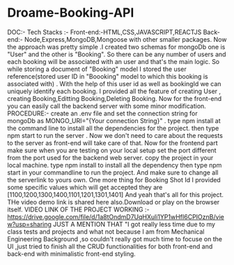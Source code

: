 # Droame-Booking-API
DOC:- 
Tech Stacks :- Front-end:-HTML,CSS,JAVASCRIPT,REACTJS Back-end:- Node,Express,MongoDB,Mongoose with other smaller packages.
Now the approach was pretty simple .I created two schemas for mongoDb one is "User" and the other is "Booking".
So there can be any number of users and each booking will be associated with an user and that's the main logic.
So while storing a document of "Booking" model I stored the user reference(stored user ID in "Boooking" model to which this booking is associated with) .
With the help of this user id as well as bookingId we can uniquely identify each booking. 
I provided all the feature of creating User , creating Booking,Editting Booking,Deleting Booking. 
Now for the front-end you can easily call the backend server with some minor modification.
PROCEDURE:- create an .env file and set the connection string for mongoDb as MONGO_URI="{Your connection String}" .
type npm install at the command line to install all the dependencies for the project.
then type npm start to run the server . Now we don't need to care about the requests to the server as front-end will take care of that.
Now for the frontend part make sure when you are testing on your local setup set the port different from the port used for the backend web server. 
copy the project in your local machine. 
type npm install to install all the dependency then type npm start in your commandline to run the project.
And make sure to change all the serverlink to yours own.
One more thing for Booking Shot Id I provided some specific values which will get accepted they are [1100,1200,1300,1400,1101,1201,1301,1401] And yeah that's all for this project. THe video demo link is shared here also.Download or play on the browser itself.
VIDEO LINK OF THE PROJECT WORKING :- https://drive.google.com/file/d/1a8tOndmD7UqHXuli1YP1wHfI6CPIOznB/view?usp=sharing
JUST A MENTION THAT "I got really less time due to my class tests and projects and what not because I am from Mechanical Engineering Background ,so couldn't really got much time to focuse on the UI ,just tried to finish all the CRUD functionalities for both front-end and back-end with minimalistic front-end styling.
